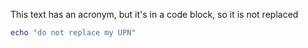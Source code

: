 This text has an acronym, but it's in a code block, so it is not replaced

```powershell
echo "do not replace my UPN"
```
